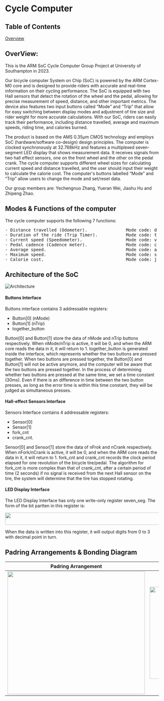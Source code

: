# Cycle Computer
## Table of Contents
[Overview](#overview)
## OverView:
This is the ARM SoC Cycle Computer Group Project at University of Southampton in 2023.

Our bicycle computer System on Chip (SoC) is powered by the ARM Cortex-M0 core and is designed to provide riders with accurate 
and real-time information on their cycling performance. The SoC is equipped with two Hall sensors that detect the rotation of the wheel and the pedal, allowing for precise measurement of speed, distance, and other important metrics. The device also features two input buttons called “Mode” and “Trip” that allow for easy switching between display modes and adjustment of tire size and rider weight for more accurate calculations. With our SoC, riders can easily track their performance, including distance travelled, average and maximum speeds, riding time, and calories burned.

The product is based on the AMS 0.35μm CMOS technology and employs SoC (hardware/software co-design) design principles. The computer is clocked synchronously at 32.768kHz and features a multiplexed seven-segment LED display that shows measurement data. It receives signals from two hall effect sensors, one on the front wheel and the other on the pedal crank. The cycle computer supports different wheel sizes for calculating current speed and distance travelled, and the user should input their weight to calculate the calorie cost. The computer's buttons labelled “Mode” and “Trip” allow users to change the mode and set/reset data.

Our group members are: Yechengnuo Zhang, Yueran Wei, Jiashu Hu and Zhipeng Zhao.

## Modes & Functions of the computer

The cycle computer supports the following 7 functions:
<pre>
- Distance travelled (Odometer).               Mode code: d 
- Duration of the ride (Trip Timer).           Mode code: t
- Current speed (Speedometer).                 Mode code: v 
- Pedal cadence (Cadence meter).               Mode code: c 
- Average speed.                               Mode code: a 
- Maximum speed.                               Mode code: s 
- Calorie cost.                                Mode code: j
</pre>
## Architecture of the SoC
![Architecture](https://github.com/zycn22/cycle_computer/blob/main/cycle_copmuter_architecture_diagram.drawio.png)
#### Buttons Interface

Buttons interface contains 3 addressable registers: 
- Button[0] (nMode)
- Button[1] (nTrip) 
- together_button

Button[0] and Button[1] store the data of nMode and nTrip buttons respectively. When nMode/nTrip is active, it will be 0, and when the ARM core reads the data in it, it will return to 1. together_button is generated inside the interface, which represents whether the two buttons are pressed together. When two buttons are pressed together, the Button[0] and Button[1] will not be active anymore, and the computer will be aware that the two buttons are pressed together.
In the process of determining whether two buttons are pressed at the same time, we set a time constant (30ms). Even if there is an difference in time between the two button presses, as long as the error time is within this time constant, they will be judged as simultaneous presses.

####  Hall-effect Sensors Interface

Sensors Interface contains 4 addressable registers:

- Sensor[0]
- Sensor[1]
- fork_cnt
- crank_cnt.

Sensor[0] and Sensor[1] store the data of nFrok and nCrank respectively. When nFork/nCrank is active, it will be 0, and when the ARM core reads the data in it, it will return to 1.
fork_cnt and crank_cnt records the clock period elapsed for one revolution of the bicycle tire/pedal. The algorithm for fork_cnt is more complex than that of crank_cnt, after a certain period of time (2 seconds) if no signal is received from the next Hall sensor on the tire, the system will determine that the tire has stopped rotating.

#### LED Display Interface
The LED Display Interface has only one write-only register seven_seg. The form of the bit partten in this register is:

<img src="https://github.com/zycn22/cycle_computer/blob/main/bit_pattern.png" width="600" height="40">

When the data is written into this register, it will output digits from 0 to 3 with decimal point in turn.

## Padring Arrangements & Bonding Diagram

Padring Arrangement             |  Bonding Diagram
:------------------------------:|:------------------------------:
<img src="https://github.com/zycn22/cycle_computer/blob/main/padring.png" width="450" height="400">  |  <img src="https://github.com/zycn22/cycle_computer/blob/main/BondingDiagram.png" width="300" height="300">
